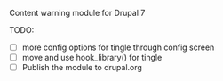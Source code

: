 Content warning module for Drupal 7

TODO:
- [ ] more config options for tingle through config screen
- [ ] move and use hook_library() for tingle
- [ ] Publish the module to drupal.org